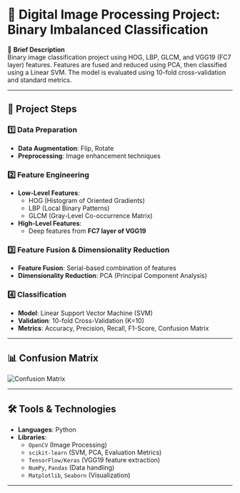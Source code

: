 # 🧠 Digital Image Processing Project: Binary Imbalanced Classification

🚀 **Brief Description**  
Binary image classification project using HOG, LBP, GLCM, and VGG19 (FC7 layer) features. Features are fused and reduced using PCA, then classified using a Linear SVM. The model is evaluated using 10-fold cross-validation and standard metrics.

---

## 📌 Project Steps

### 1️⃣ Data Preparation
- **Data Augmentation**: Flip, Rotate
- **Preprocessing**: Image enhancement techniques

### 2️⃣ Feature Engineering
- **Low-Level Features**: 
  - HOG (Histogram of Oriented Gradients)
  - LBP (Local Binary Patterns)
  - GLCM (Gray-Level Co-occurrence Matrix)
- **High-Level Features**: 
  - Deep features from **FC7 layer of VGG19**

### 3️⃣ Feature Fusion & Dimensionality Reduction
- **Feature Fusion**: Serial-based combination of features  
- **Dimensionality Reduction**: PCA (Principal Component Analysis)

### 4️⃣ Classification
- **Model**: Linear Support Vector Machine (SVM)  
- **Validation**: 10-fold Cross-Validation (K=10)  
- **Metrics**: Accuracy, Precision, Recall, F1-Score, Confusion Matrix

---

## 📊 Confusion Matrix

![Confusion Matrix](./confusion_matrix.png)

---

## 🛠️ Tools & Technologies

- **Languages**: Python  
- **Libraries**:  
  - `OpenCV` (Image Processing)  
  - `scikit-learn` (SVM, PCA, Evaluation Metrics)  
  - `TensorFlow/Keras` (VGG19 feature extraction)  
  - `NumPy`, `Pandas` (Data handling)  
  - `Matplotlib`, `Seaborn` (Visualization)

---

